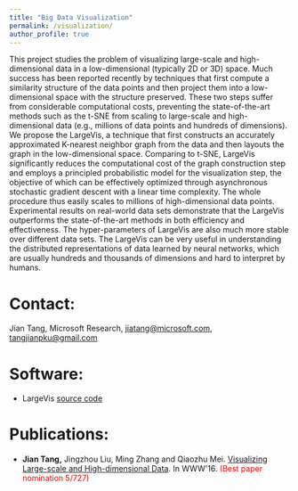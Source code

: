 ```yaml
---
title: "Big Data Visualization"
permalink: /visualization/
author_profile: true
---
```


This project studies the problem of visualizing large-scale and high-dimensional data in a low-dimensional (typically 2D or 3D) space. Much success has been reported recently by techniques that first compute a similarity structure of the data points and then project them into a low-dimensional space with the structure preserved. These two steps suffer from considerable computational costs, preventing the state-of-the-art methods such as the t-SNE from scaling to large-scale and high-dimensional data (e.g., millions of data points and hundreds of dimensions). We propose the LargeVis, a technique that first constructs an accurately approximated K-nearest neighbor graph from the data and then layouts the graph in the low-dimensional space. Comparing to t-SNE, LargeVis significantly reduces the computational cost of the graph construction step and employs a principled probabilistic model for the visualization step, the objective of which can be effectively optimized through asynchronous stochastic gradient descent with a linear time complexity. The whole procedure thus easily scales to millions of high-dimensional data points. Experimental results on real-world data sets demonstrate that the LargeVis outperforms the state-of-the-art methods in both efficiency and effectiveness. The hyper-parameters of LargeVis are also much more stable over different data sets. The LargeVis can be very useful in understanding the distributed representations of data learned by neural networks, which are usually hundreds and thousands of dimensions and hard to interpret by humans.

Contact:
======
Jian Tang, Microsoft Research, jiatang@microsoft.com, tangjianpku@gmail.com

Software:
======
* LargeVis [source code](https://github.com/lferry007/LargeVis)

Publications:
======
* **Jian Tang,** Jingzhou Liu, Ming Zhang and Qiaozhu Mei. [Visualizing Large-scale and High-dimensional Data](https://arxiv.org/abs/1602.00370). In WWW'16. <span style='color:red'>(Best paper nomination 5/727)</span>

